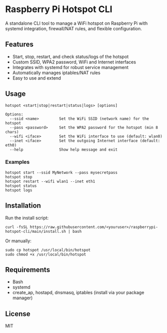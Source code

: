 # Raspberry Pi Hotspot CLI

A standalone CLI tool to manage a WiFi hotspot on Raspberry Pi with systemd integration, firewall/NAT rules, and flexible configuration.

## Features
- Start, stop, restart, and check status/logs of the hotspot
- Custom SSID, WPA2 password, WiFi and Internet interfaces
- Integrates with systemd for robust service management
- Automatically manages iptables/NAT rules
- Easy to use and extend

## Usage
```
hotspot <start|stop|restart|status|logs> [options]

Options:
  --ssid <name>         Set the WiFi SSID (network name) for the hotspot
  --pass <password>     Set the WPA2 password for the hotspot (min 8 chars)
  --wifi <iface>        Set the WiFi interface to use (default: wlan0)
  --inet <iface>        Set the outgoing Internet interface (default: eth0)
  --help                Show help message and exit
```

### Examples
```
hotspot start --ssid MyNetwork --pass mysecretpass
hotspot stop
hotspot restart --wifi wlan1 --inet eth1
hotspot status
hotspot logs
```

## Installation
Run the install script:
```
curl -fsSL https://raw.githubusercontent.com/<youruser>/raspberrypi-hotspot-cli/main/install.sh | bash
```
Or manually:
```
sudo cp hotspot /usr/local/bin/hotspot
sudo chmod +x /usr/local/bin/hotspot
```

## Requirements
- Bash
- systemd
- create_ap, hostapd, dnsmasq, iptables (install via your package manager)

## License
MIT
